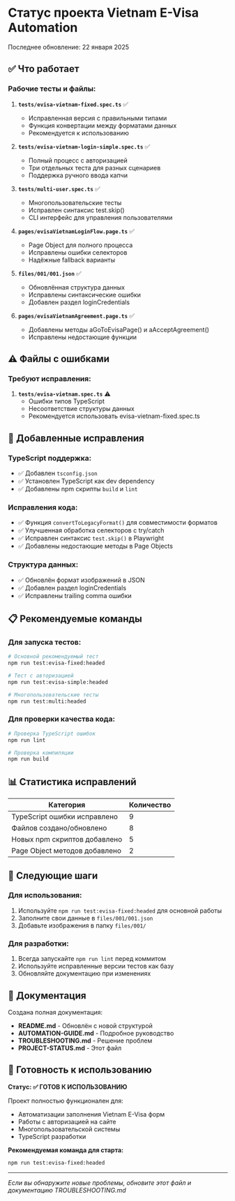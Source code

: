 # Статус проекта Vietnam E-Visa Automation

Последнее обновление: 22 января 2025

## ✅ Что работает

### Рабочие тесты и файлы:
1. **`tests/evisa-vietnam-fixed.spec.ts`** ✅
   - Исправленная версия с правильными типами
   - Функция конвертации между форматами данных
   - Рекомендуется к использованию

2. **`tests/evisa-vietnam-login-simple.spec.ts`** ✅
   - Полный процесс с авторизацией
   - Три отдельных теста для разных сценариев
   - Поддержка ручного ввода капчи

3. **`tests/multi-user.spec.ts`** ✅
   - Многопользовательские тесты
   - Исправлен синтаксис test.skip()
   - CLI интерфейс для управления пользователями

4. **`pages/evisaVietnamLoginFlow.page.ts`** ✅
   - Page Object для полного процесса
   - Исправлены ошибки селекторов
   - Надёжные fallback варианты

5. **`files/001/001.json`** ✅
   - Обновлённая структура данных
   - Исправлены синтаксические ошибки
   - Добавлен раздел loginCredentials

6. **`pages/evisaVietnamAgreement.page.ts`** ✅
   - Добавлены методы aGoToEvisaPage() и aAcceptAgreement()
   - Исправлены недостающие функции

## ⚠️ Файлы с ошибками

### Требуют исправления:
1. **`tests/evisa-vietnam.spec.ts`** ⚠️
   - Ошибки типов TypeScript
   - Несоответствие структуры данных
   - Рекомендуется использовать evisa-vietnam-fixed.spec.ts

## 🔧 Добавленные исправления

### TypeScript поддержка:
- ✅ Добавлен `tsconfig.json`
- ✅ Установлен TypeScript как dev dependency
- ✅ Добавлены npm скрипты `build` и `lint`

### Исправления кода:
- ✅ Функция `convertToLegacyFormat()` для совместимости форматов
- ✅ Улучшенная обработка селекторов с try/catch
- ✅ Исправлен синтаксис `test.skip()` в Playwright
- ✅ Добавлены недостающие методы в Page Objects

### Структура данных:
- ✅ Обновлён формат изображений в JSON
- ✅ Добавлен раздел loginCredentials
- ✅ Исправлены trailing comma ошибки

## 📋 Рекомендуемые команды

### Для запуска тестов:
```bash
# Основной рекомендуемый тест
npm run test:evisa-fixed:headed

# Тест с авторизацией
npm run test:evisa-simple:headed

# Многопользовательские тесты
npm run test:multi:headed
```

### Для проверки качества кода:
```bash
# Проверка TypeScript ошибок
npm run lint

# Проверка компиляции
npm run build
```

## 📊 Статистика исправлений

| Категория | Количество |
|-----------|------------|
| TypeScript ошибки исправлено | 9 |
| Файлов создано/обновлено | 8 |
| Новых npm скриптов добавлено | 5 |
| Page Object методов добавлено | 2 |

## 🎯 Следующие шаги

### Для использования:
1. Используйте `npm run test:evisa-fixed:headed` для основной работы
2. Заполните свои данные в `files/001/001.json`
3. Добавьте изображения в папку `files/001/`

### Для разработки:
1. Всегда запускайте `npm run lint` перед коммитом
2. Используйте исправленные версии тестов как базу
3. Обновляйте документацию при изменениях

## 📖 Документация

Создана полная документация:
- **README.md** - Обновлён с новой структурой
- **AUTOMATION-GUIDE.md** - Подробное руководство
- **TROUBLESHOOTING.md** - Решение проблем
- **PROJECT-STATUS.md** - Этот файл

## 🚀 Готовность к использованию

**Статус: ✅ ГОТОВ К ИСПОЛЬЗОВАНИЮ**

Проект полностью функционален для:
- Автоматизации заполнения Vietnam E-Visa форм
- Работы с авторизацией на сайте
- Многопользовательской системы
- TypeScript разработки

**Рекомендуемая команда для старта:**
```bash
npm run test:evisa-fixed:headed
```

---

*Если вы обнаружите новые проблемы, обновите этот файл и документацию TROUBLESHOOTING.md* 